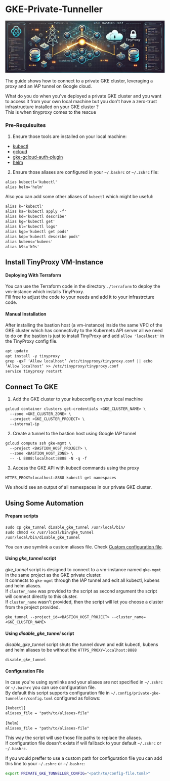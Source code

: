# GKE-Private-Tunneller

![My Script Logo](assets/logo.png)

The guide shows how to connect to a private GKE cluster, leveraging a proxy and an IAP tunnel on Google cloud.  

What do you do when you've deployed a private GKE cluster and you want to access it from your own local machine but you don't have a zero-trust infrastructure installed on your GKE cluster ?  
This is when tinyproxy comes to the rescue

### Pre-Requisuites
1. Ensure those tools are installed on your local machine:
  * [kubectl](https://cloud.google.com/kubernetes-engine/docs/how-to/cluster-access-for-kubectl)
  * [gcloud](https://cloud.google.com/sdk/docs/install)
  * [gke-gcloud-auth-plugin](https://cloud.google.com/kubernetes-engine/docs/how-to/cluster-access-for-kubectl)
  * [helm](https://helm.sh/)

2. Ensure those aliases are configured in your `~/.bashrc` or `~/.zshrc` file:
```
alias kubectl='kubectl'
alias helm='helm'
```
Also you can add some other aliases of `kubectl` which might be useful:
```
alias k='kubectl'
alias ka='kubectl apply -f'
alias kd='kubectl describe'
alias kg='kubectl get'
alias kl='kubectl logs'
alias kgp='kubectl get pods'
alias kdp='kubectl describe pods'
alias kubens='kubens'
alias k9s='k9s'
```

## Install TinyProxy VM-Instance
#### Deploying With Terraform
You can use the Terraform code in the directory `./terraform` to deploy the vm-instance which installs TinyProxy.  
Fill free to adjust the code to your needs and add it to your infrastrcture code. 

#### Manual Installation
After installing the bastion host (a vm-instance) inside the same VPC of the GKE cluster which has connectivity to the Kubernets API server all we need to do on the bastion is just to install TinyProxy and add `allow 'localhost'` in the TinyProxy config file.  

```
apt update
apt install -y tinyproxy
grep -qxF ‘Allow localhost’ /etc/tinyproxy/tinyproxy.conf || echo ‘Allow localhost’ >> /etc/tinyproxy/tinyproxy.conf
service tinyproxy restart
```

## Connect To GKE
1.  Add the GKE cluster to your kubeconfig on your local machine
```
gcloud container clusters get-credentials <GKE_CLUSTER_NAME> \
  --zone <GKE_CLUSTER_ZONE> \
  --project <GKE_CLUSTER_PROJECT> \
  --internal-ip
``` 

2. Create a tunnel to the bastion host using Google IAP tunnel
```
gcloud compute ssh gke-mgmt \
  --project <BASTION_HOST_PROJECT> \
  --zone <BASTION_HOST_ZONE> \
  -- -L 8888:localhost:8888 -N -q -f
```

3. Access the GKE API with kubectl commands using the proxy  
```
HTTPS_PROXY=localhost:8888 kubectl get namespaces
```
We should see an output of all namespaces in our private GKE cluster.  

## Using Some Automation
#### Prepare scripts
```
sudo cp gke_tunnel disable_gke_tunnel /usr/local/bin/
sudo chmod +x /usr/local/bin/gke_tunnel /usr/local/bin/disable_gke_tunnel
```

You can use symlink a custom aliases file. Check [Custom configuration file](#configuration-file).   

#### Using _gke_tunnel_ script
_gke_tunnel_ script is designed to connect to a vm-instance named `gke-mgmt` in the same project as the GKE private cluster.  
It connects to `gke-mgmt` through the IAP tunnel and edit all kubectl, kubens and helm aliases.  
If `cluster_name` was provided to the script as second argument the script will connect directly to this cluster.  
If `cluster_name` wasn't provided, then the script will let you choose a cluster from the project provided.  
```
gke_tunnel --project_id=<BASTION_HOST_PROJECT> --cluster_name=<GKE_CLUSTER_NAME>
```

#### Using _disable_gke_tunnel_ script
_disable_gke_tunnel_ script shuts the tunnel down and edit kubectl, kubens and helm aliases to be without the `HTTPS_PROXY=localhost:8888`
```
disable_gke_tunnel
```

#### Configuration File
In case you're using symlinks and your aliases are not specified in `~/.zshrc` or `~/.bashrc` you can use configuration file.   
By default this script supports configuration file in `~/.config/private-gke-tunneller/config.toml` configured as follows:
```
[kubectl]
aliases_file = "path/to/aliases-file"

[helm]
aliases_file = "path/to/aliases-file"
```

This way the script will use those file paths to replace the aliases.   
If configuration file doesn't exists if will fallback to your default  `~/.zshrc` or `~/.bashrc`.   

If you would preffer to use a custom path for configuration file you can add this line to your `~/.zshrc` or `~/.bashrc`:   
```bash
export PRIVATE_GKE_TUNNELLER_CONFIG="<path/to/config-file.toml>"
```

